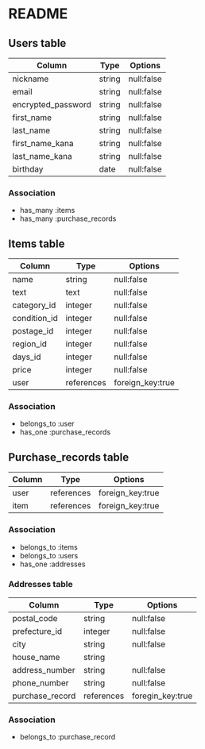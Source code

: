 # README

## Users table

| Column             | Type    | Options    | 
| ------------------ | ------- | ---------- | 
| nickname           | string  | null:false | 
| email              | string  | null:false | 
| encrypted_password | string  | null:false | 
| first_name         | string  | null:false | 
| last_name          | string  | null:false | 
| first_name_kana    | string  | null:false | 
| last_name_kana     | string  | null:false | 
| birthday           | date    | null:false | 

### Association

- has_many :items
- has_many :purchase_records

## Items table

| Column          | Type      | Options          | 
| --------------- | --------- | ---------------- |  
| name            | string     | null:false       | 
| text            | text       | null:false       | 
| category_id     | integer    | null:false       | 
| condition_id    | integer    | null:false       | 
| postage_id      | integer    | null:false       | 
| region_id       | integer    | null:false       | 
| days_id         | integer    | null:false       | 
| price           | integer    | null:false       | 
| user            | references | foreign_key:true | 

### Association

- belongs_to :user
- has_one :purchase_records

## Purchase_records table

| Column | Type       | Options          | 
| ------ | ---------- | ---------------- | 
| user   | references | foreign_key:true | 
| item   | references | foreign_key:true | 

### Association

- belongs_to :items
- belongs_to :users
- has_one :addresses

### Addresses table

| Column          | Type       | Options          | 
| --------------- | ---------- | ---------------- | 
| postal_code     | string     | null:false       | 
| prefecture_id   | integer    | null:false       | 
| city            | string     | null:false       | 
| house_name      | string     |                  |
| address_number  | string     | null:false       | 
| phone_number    | string     | null:false       | 
| purchase_record | references | foregin_key:true |

### Association

- belongs_to :purchase_record
